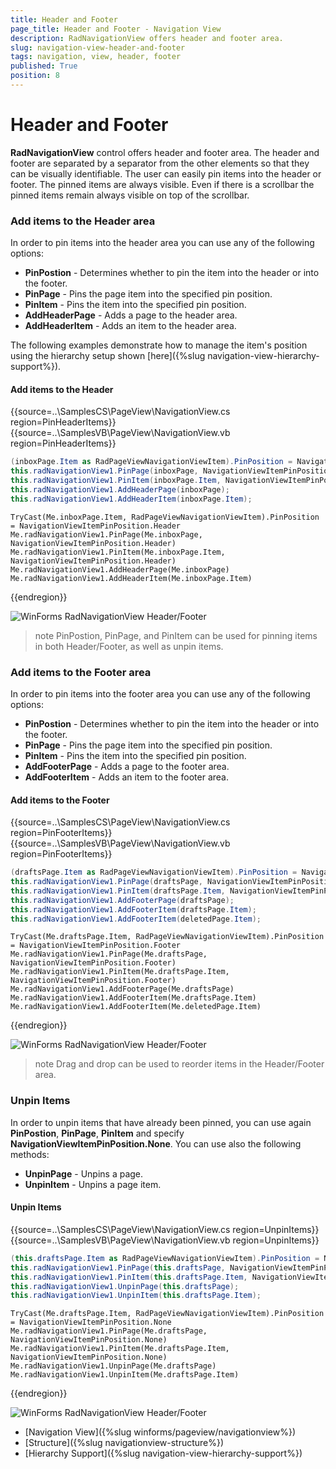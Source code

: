```yaml
---
title: Header and Footer
page_title: Header and Footer - Navigation View
description: RadNavigationView offers header and footer area.
slug: navigation-view-header-and-footer
tags: navigation, view, header, footer
published: True
position: 8
---
```


# Header and Footer

**RadNavigationView** control offers header and footer area. The header and footer are separated by a separator from the other elements so that they can be visually identifiable. The user can easily pin items into the header or footer. The pinned items are always visible. Even if there is a scrollbar the pinned items remain always visible on top of the scrollbar. 

### Add items to the Header area

In order to pin items into the header area you can use any of the following options:
* **PinPostion** - Determines whether to pin the item into the header or into the footer.
* **PinPage** - Pins the page item into the specified pin position.
* **PinItem** - Pins the item into the specified pin position.
* **AddHeaderPage** - Adds a page to the header area.
* **AddHeaderItem** - Adds an item to the header area.

The following examples demonstrate how to manage the item's position using the hierarchy setup shown [here]({%slug navigation-view-hierarchy-support%}).

#### Add items to the Header

{{source=..\SamplesCS\PageView\NavigationView.cs region=PinHeaderItems}} 
{{source=..\SamplesVB\PageView\NavigationView.vb region=PinHeaderItems}} 

````C#
(inboxPage.Item as RadPageViewNavigationViewItem).PinPosition = NavigationViewItemPinPosition.Header;
this.radNavigationView1.PinPage(inboxPage, NavigationViewItemPinPosition.Header);
this.radNavigationView1.PinItem(inboxPage.Item, NavigationViewItemPinPosition.Header);
this.radNavigationView1.AddHeaderPage(inboxPage);
this.radNavigationView1.AddHeaderItem(inboxPage.Item);

````
````VB.NET
TryCast(Me.inboxPage.Item, RadPageViewNavigationViewItem).PinPosition = NavigationViewItemPinPosition.Header
Me.radNavigationView1.PinPage(Me.inboxPage, NavigationViewItemPinPosition.Header)
Me.radNavigationView1.PinItem(Me.inboxPage.Item, NavigationViewItemPinPosition.Header)
Me.radNavigationView1.AddHeaderPage(Me.inboxPage)
Me.radNavigationView1.AddHeaderItem(Me.inboxPage.Item)

````

{{endregion}}

![WinForms RadNavigationView Header/Footer](images/navigationview-header-and-footer001.png)

>note PinPostion, PinPage, and PinItem can be used for pinning items in both Header/Footer, as well as unpin items.

### Add items to the Footer area

In order to pin items into the footer area you can use any of the following options:
* **PinPostion** - Determines whether to pin the item into the header or into the footer.
* **PinPage** - Pins the page item into the specified pin position.
* **PinItem** - Pins the item into the specified pin position.
* **AddFooterPage** - Adds a page to the footer area.
* **AddFooterItem** - Adds an item to the footer area.

#### Add items to the Footer

{{source=..\SamplesCS\PageView\NavigationView.cs region=PinFooterItems}} 
{{source=..\SamplesVB\PageView\NavigationView.vb region=PinFooterItems}} 

````C#
(draftsPage.Item as RadPageViewNavigationViewItem).PinPosition = NavigationViewItemPinPosition.Footer;
this.radNavigationView1.PinPage(draftsPage, NavigationViewItemPinPosition.Footer);
this.radNavigationView1.PinItem(draftsPage.Item, NavigationViewItemPinPosition.Footer);
this.radNavigationView1.AddFooterPage(draftsPage);
this.radNavigationView1.AddFooterItem(draftsPage.Item);
this.radNavigationView1.AddFooterItem(deletedPage.Item);

````
````VB.NET
TryCast(Me.draftsPage.Item, RadPageViewNavigationViewItem).PinPosition = NavigationViewItemPinPosition.Footer
Me.radNavigationView1.PinPage(Me.draftsPage, NavigationViewItemPinPosition.Footer)
Me.radNavigationView1.PinItem(Me.draftsPage.Item, NavigationViewItemPinPosition.Footer)
Me.radNavigationView1.AddFooterPage(Me.draftsPage)
Me.radNavigationView1.AddFooterItem(Me.draftsPage.Item)
Me.radNavigationView1.AddFooterItem(Me.deletedPage.Item)

````

{{endregion}}

![WinForms RadNavigationView Header/Footer](images/navigationview-header-and-footer002.png)

>note Drag and drop can be used to reorder items in the Header/Footer area.

### Unpin Items

In order to unpin items that have already been pinned, you can use again **PinPostion**, **PinPage**, **PinItem** and specify **NavigationViewItemPinPosition.None**. You can use also the following methods:

* **UnpinPage** -  Unpins a page.
* **UnpinItem** -  Unpins a page item.

#### Unpin Items

{{source=..\SamplesCS\PageView\NavigationView.cs region=UnpinItems}} 
{{source=..\SamplesVB\PageView\NavigationView.vb region=UnpinItems}} 

````C#
(this.draftsPage.Item as RadPageViewNavigationViewItem).PinPosition = NavigationViewItemPinPosition.None;
this.radNavigationView1.PinPage(this.draftsPage, NavigationViewItemPinPosition.None);
this.radNavigationView1.PinItem(this.draftsPage.Item, NavigationViewItemPinPosition.None);
this.radNavigationView1.UnpinPage(this.draftsPage);
this.radNavigationView1.UnpinItem(this.draftsPage.Item);

````
````VB.NET
TryCast(Me.draftsPage.Item, RadPageViewNavigationViewItem).PinPosition = NavigationViewItemPinPosition.None
Me.radNavigationView1.PinPage(Me.draftsPage, NavigationViewItemPinPosition.None)
Me.radNavigationView1.PinItem(Me.draftsPage.Item, NavigationViewItemPinPosition.None)
Me.radNavigationView1.UnpinPage(Me.draftsPage)
Me.radNavigationView1.UnpinItem(Me.draftsPage.Item)

````

{{endregion}}

![WinForms RadNavigationView Header/Footer](images/navigationview-header-and-footer003.png)


* [Navigation View]({%slug winforms/pageview/navigationview%})	 
* [Structure]({%slug navigationview-structure%})
* [Hierarchy Support]({%slug navigation-view-hierarchy-support%})
